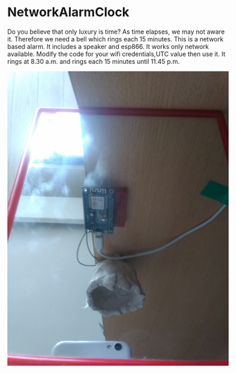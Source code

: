 # NetworkAlarmClock
Do you believe that only luxury is time? As time elapses, we may not aware it.
Therefore we need a bell which rings each 15 minutes. This is a network based alarm. It includes a speaker and esp866. It works only network available. Modify the code for your wifi credentials,UTC value then use it.
It rings at 8.30 a.m. and rings each 15 minutes until 11.45 p.m.

<img src="https://github.com/alihakimtaskiran/NetworkAlarmClock/raw/main/IMG_20210531_155903.jpg">

